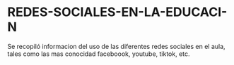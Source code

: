 # REDES-SOCIALES-EN-LA-EDUCACI-N
Se recopiló informacion del uso de las diferentes redes sociales en el aula, tales como las mas conocidad faceboook, youtube, tiktok, etc.
